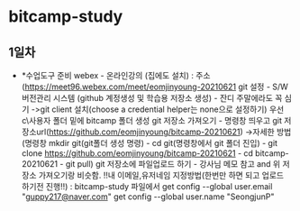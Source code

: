 # bitcamp-study

## 1일차
- *수업도구 준비
webex - 온라인강의 (집에도 설치) : 주소(https://meet96.webex.com/meet/eomjinyoung-20210621
git 설정 - S/W 버전관리 시스템 (github 계정생성 및 학습용 저장소 생성) - 잔디 주말에라도 꼭 심기
  ->git client 설치(choose a credential helper는 none으로 설정하기)
우선 c\사용자 폴더 밑에 bitcamp 폴더 생성
git 저장소 가져오기 - 명령창 띄우고 git 저장소url(https://github.com/eomjinyoung/bitcamp-20210621)
    ->자세한 방법(명령창 mkdir git(git폴더 생성 명령) - cd git(명령창에서 git 폴더 진입) - git clone https://github.com/eomjinyoung/bitcamp-20210621 - cd bitcamp-20210621 - git pull)
git 저장소에 파일업로드 하기 - 강사님 메모 참고 and 위 저장소 가져오기랑 비슷함.
!!내 이메일,유저네임 지정방법(한번만 하면 되고 업로드 하기전 진행!!) : bitcamp-study 파일에서 get config --global user.email "guppy217@naver.com"
                                                                      get config --global user.name "SeongjunP"